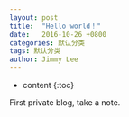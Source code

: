 ```yaml
---
layout: post
title:  "Hello world！"
date:   2016-10-26 +0800
categories: 默认分类
tags: 默认分类
author: Jimmy Lee
---
```


* content
{:toc}


First private blog, take a note.
